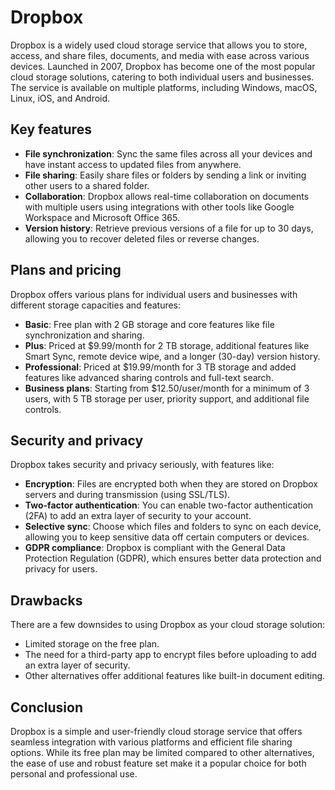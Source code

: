 # Dropbox

Dropbox is a widely used cloud storage service that allows you to store, access, and share files, documents, and media with ease across various devices. Launched in 2007, Dropbox has become one of the most popular cloud storage solutions, catering to both individual users and businesses. The service is available on multiple platforms, including Windows, macOS, Linux, iOS, and Android.

## Key features

- **File synchronization**: Sync the same files across all your devices and have instant access to updated files from anywhere.
- **File sharing**: Easily share files or folders by sending a link or inviting other users to a shared folder.
- **Collaboration**: Dropbox allows real-time collaboration on documents with multiple users using integrations with other tools like Google Workspace and Microsoft Office 365.
- **Version history**: Retrieve previous versions of a file for up to 30 days, allowing you to recover deleted files or reverse changes.

## Plans and pricing

Dropbox offers various plans for individual users and businesses with different storage capacities and features:

- **Basic**: Free plan with 2 GB storage and core features like file synchronization and sharing.
- **Plus**: Priced at $9.99/month for 2 TB storage, additional features like Smart Sync, remote device wipe, and a longer (30-day) version history.
- **Professional**: Priced at $19.99/month for 3 TB storage and added features like advanced sharing controls and full-text search.
- **Business plans**: Starting from $12.50/user/month for a minimum of 3 users, with 5 TB storage per user, priority support, and additional file controls.

## Security and privacy

Dropbox takes security and privacy seriously, with features like:

- **Encryption**: Files are encrypted both when they are stored on Dropbox servers and during transmission (using SSL/TLS).
- **Two-factor authentication**: You can enable two-factor authentication (2FA) to add an extra layer of security to your account.
- **Selective sync**: Choose which files and folders to sync on each device, allowing you to keep sensitive data off certain computers or devices.
- **GDPR compliance**: Dropbox is compliant with the General Data Protection Regulation (GDPR), which ensures better data protection and privacy for users.

## Drawbacks

There are a few downsides to using Dropbox as your cloud storage solution:

- Limited storage on the free plan.
- The need for a third-party app to encrypt files before uploading to add an extra layer of security.
- Other alternatives offer additional features like built-in document editing.

## Conclusion

Dropbox is a simple and user-friendly cloud storage service that offers seamless integration with various platforms and efficient file sharing options. While its free plan may be limited compared to other alternatives, the ease of use and robust feature set make it a popular choice for both personal and professional use.